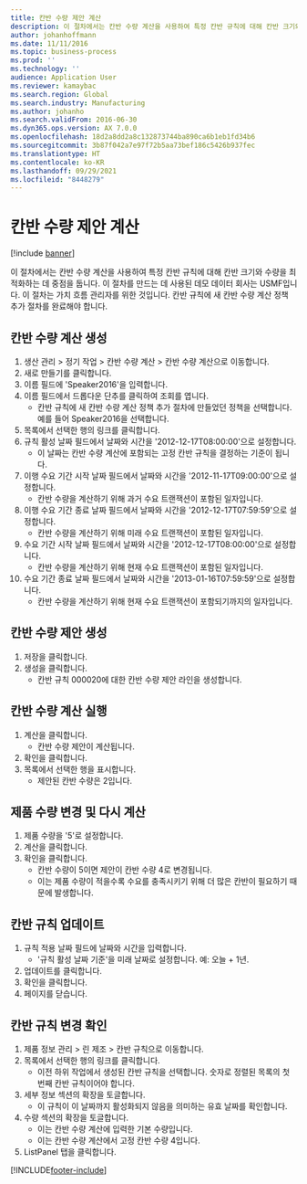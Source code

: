 ```yaml
---
title: 칸반 수량 제안 계산
description: 이 절차에서는 칸반 수량 계산을 사용하여 특정 칸반 규칙에 대해 칸반 크기와 수량을 최적화하는 데 중점을 둡니다.
author: johanhoffmann
ms.date: 11/11/2016
ms.topic: business-process
ms.prod: ''
ms.technology: ''
audience: Application User
ms.reviewer: kamaybac
ms.search.region: Global
ms.search.industry: Manufacturing
ms.author: johanho
ms.search.validFrom: 2016-06-30
ms.dyn365.ops.version: AX 7.0.0
ms.openlocfilehash: 18d2a8dd2a8c132873744ba890ca6b1eb1fd34b6
ms.sourcegitcommit: 3b87f042a7e97f72b5aa73bef186c5426b937fec
ms.translationtype: HT
ms.contentlocale: ko-KR
ms.lasthandoff: 09/29/2021
ms.locfileid: "8448279"
---
```

# <a name="calculate-kanban-quantity-suggestions"></a>칸반 수량 제안 계산

[!include [banner](../../includes/banner.md)]

이 절차에서는 칸반 수량 계산을 사용하여 특정 칸반 규칙에 대해 칸반 크기와 수량을 최적화하는 데 중점을 둡니다. 이 절차를 만드는 데 사용된 데모 데이터 회사는 USMF입니다. 이 절차는 가치 흐름 관리자를 위한 것입니다. 칸반 규칙에 새 칸반 수량 계산 정책 추가 절차를 완료해야 합니다.


## <a name="create-a-kanban-quantity-calculation"></a>칸반 수량 계산 생성
1. 생산 관리 > 정기 작업 > 칸반 수량 계산 > 칸반 수량 계산으로 이동합니다.
2. 새로 만들기를 클릭합니다.
3. 이름 필드에 'Speaker2016'을 입력합니다.
4. 이름 필드에서 드롭다운 단추를 클릭하여 조회를 엽니다.
    * 칸반 규칙에 새 칸반 수량 계산 정책 추가 절차에 만들었던 정책을 선택합니다. 예를 들어 Speaker2016을 선택합니다.  
5. 목록에서 선택한 행의 링크를 클릭합니다.
6. 규칙 활성 날짜 필드에서 날짜와 시간을 '2012-12-17T08:00:00'으로 설정합니다.
    * 이 날짜는 칸반 수량 계산에 포함되는 고정 칸반 규칙을 결정하는 기준이 됩니다.  
7. 이행 수요 기간 시작 날짜 필드에서 날짜와 시간을 '2012-11-17T09:00:00'으로 설정합니다.
    * 칸반 수량을 계산하기 위해 과거 수요 트랜잭션이 포함된 일자입니다.  
8. 이행 수요 기간 종료 날짜 필드에서 날짜와 시간을 '2012-12-17T07:59:59'으로 설정합니다.
    * 칸반 수량을 계산하기 위해 미래 수요 트랜잭션이 포함된 일자입니다.  
9. 수요 기간 시작 날짜 필드에서 날짜와 시간을 '2012-12-17T08:00:00'으로 설정합니다.
    * 칸반 수량을 계산하기 위해 현재 수요 트랜잭션이 포함된 일자입니다.  
10. 수요 기간 종료 날짜 필드에서 날짜와 시간을 '2013-01-16T07:59:59'으로 설정합니다.
    * 칸반 수량을 계산하기 위해 현재 수요 트랜잭션이 포함되기까지의 일자입니다.  

## <a name="generate-kanban-quantity-proposal"></a>칸반 수량 제안 생성
1. 저장을 클릭합니다.
2. 생성을 클릭합니다.
    * 칸반 규칙 000020에 대한 칸반 수량 제안 라인을 생성합니다.  

## <a name="run-kanban-quantity-calculation"></a>칸반 수량 계산 실행
1. 계산을 클릭합니다.
    * 칸반 수량 제안이 계산됩니다.  
2. 확인을 클릭합니다.
3. 목록에서 선택한 행을 표시합니다.
    * 제안된 칸반 수량은 2입니다.  

## <a name="change-product-quantity-and-calculate-again"></a>제품 수량 변경 및 다시 계산
1. 제품 수량을 '5'로 설정합니다.
2. 계산을 클릭합니다.
3. 확인을 클릭합니다.
    * 칸반 수량이 5이면 제안이 칸반 수량 4로 변경됩니다.  
    * 이는 제품 수량이 적을수록 수요를 충족시키기 위해 더 많은 칸반이 필요하기 때문에 발생합니다.  

## <a name="update-kanban-rule"></a>칸반 규칙 업데이트
1. 규칙 적용 날짜 필드에 날짜와 시간을 입력합니다.
    * '규칙 활성 날짜 기준'을 미래 날짜로 설정합니다. 예: 오늘 + 1년.  
2. 업데이트를 클릭합니다.
3. 확인을 클릭합니다.
4. 페이지를 닫습니다.

## <a name="validate-change-on-kanban-rule"></a>칸반 규칙 변경 확인
1. 제품 정보 관리 > 린 제조 > 칸반 규칙으로 이동합니다.
2. 목록에서 선택한 행의 링크를 클릭합니다.
    * 이전 하위 작업에서 생성된 칸반 규칙을 선택합니다. 숫자로 정렬된 목록의 첫 번째 칸반 규칙이어야 합니다.  
3. 세부 정보 섹션의 확장을 토글합니다.
    * 이 규칙이 이 날짜까지 활성화되지 않음을 의미하는 유효 날짜를 확인합니다.  
4. 수량 섹션의 확장을 토글합니다.
    * 이는 칸반 수량 계산에 입력한 기본 수량입니다.  
    * 이는 칸반 수량 계산에서 고정 칸반 수량 4입니다.  
5. ListPanel 탭을 클릭합니다.



[!INCLUDE[footer-include](../../../includes/footer-banner.md)]